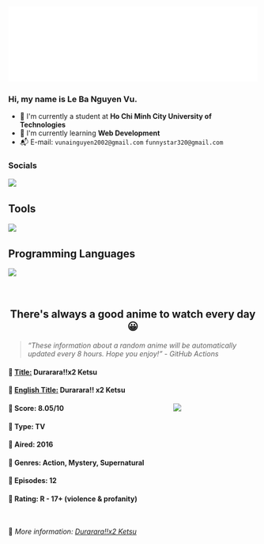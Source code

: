 
<img src="svg/nai.svg" />

<br />

<h3>Hi, my name is <strong>Le Ba Nguyen Vu</strong>.</h3>

- 🏫 I'm currently a student at **Ho Chi Minh City University of Technologies**
- 👀 I'm currently learning **Web Development**
- 📬 E-mail: `vunainguyen2002@gmail.com` `funnystar320@gmail.com`


<h3>Socials</h3>
<a target="_blank" href="https://instagram.com/vu.le1352"><img src="https://img.shields.io/badge/Instagram-%23E4405F.svg?style=for-the-badge&logo=Instagram&logoColor=white" /></a>

<p>
  <h2>Tools</h2>
  <a href="https://skillicons.dev">
    <img src="https://skillicons.dev/icons?i=git,dotnet,mongodb,express,react,nodejs,bootstrap,tailwind,laravel,docker&theme=dark" />
  </a>

  <br />

  <h2>Programming Languages</h2>

  <a href="https://skillicons.dev">
    <img src="https://skillicons.dev/icons?i=javascript,typescript,html,css,cs,php&theme=dark" />
  </a>
</p>

<br />

<h2 align="center">There's always a good anime to watch every day 😀</h2>

<blockquote>
<i>
<q>These information about a random anime will be automatically updated every 8 hours. Hope you enjoy!</q> - GitHub Actions
</i>
</blockquote>

<h4>
  <strong>🥭 <u>Title:</u></strong> Durarara!!x2 Ketsu
</h4>

<h4>🌿 <u>English Title:</u> Durarara!! x2 Ketsu</h4>

<img align="right" width="170" src=https://cdn.myanimelist.net/images/anime/6/77838.jpg />

<h4>🌱 Score: 8.05/10</h4>

<h4>🌲 Type: TV</h4>

<h4>🌴 Aired: 2016</h4>

<h4>🌵 Genres: Action, Mystery, Supernatural</h4>

<h4>🥑 Episodes: 12</h4>

<h4>🍏 Rating: R - 17+ (violence & profanity)</h4>

<br />

🍂 *More information: [Durarara!!x2 Ketsu](https://myanimelist.net/anime/27833/Durararax2_Ketsu)*
    